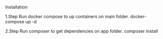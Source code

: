 Installation

1.Step
Run docker compose to up containers on main folder.
    docker-compose up -d

2.Step
Run composer to get dependencies on app folder.
    composer install
